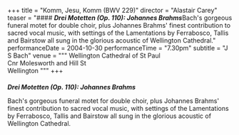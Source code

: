 +++
title = "Komm, Jesu, Komm (BWV 229)"
director = "Alastair Carey"
teaser = "#### ***Drei Motetten (Op. 110): Johannes Brahms***Bach's gorgeous funeral motet for double choir, plus Johannes Brahms' finest contribution to sacred vocal music, with settings of the Lamentations by Ferrabosco, Tallis and Bairstow all sung in the glorious acoustic of Wellington Cathedral."
performanceDate = 2004-10-30
performanceTime = "7.30pm"
subtitle = "J S Bach"
venue = """
Wellington Cathedral of St Paul  
Cnr Molesworth and Hill St  
Wellington
"""
+++

#### 
***Drei Motetten (Op. 110): Johannes Brahms***


Bach's gorgeous funeral motet for double choir, plus Johannes Brahms' finest contribution to sacred vocal music, with settings of the Lamentations by Ferrabosco, Tallis and Bairstow all sung in the glorious acoustic of Wellington Cathedral.
